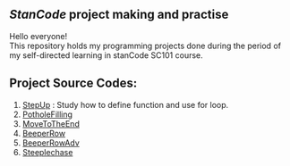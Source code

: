 ## *StanCode* project making and practise 
 Hello everyone!\
 This repository holds my programming projects done during the period of my self-directed learning in stanCode SC101 course.


## Project Source Codes: 
1. [StepUp](https://github.com/Mario-Chen-2007/Python-/blob/main/SC001_lecture01/StepUp.py)
   : Study how to define function and use for loop. 
3. [PotholeFilling](https://github.com/Mario-Chen-2007/Python-/blob/main/SC001_lecture01/PotholeFilling.py)
4. [MoveToTheEnd](https://github.com/Mario-Chen-2007/Python-/blob/main/SC001_lecture01/MoveToTheEnd.py)
5. [BeeperRow](https://github.com/Mario-Chen-2007/Python-/blob/main/SC001_lecture02/BeeperRow.py)
6. [BeeperRowAdv](https://github.com/Mario-Chen-2007/Python-/blob/main/SC001_lecture02/BeeperRowAdv.py)
7. [Steeplechase](https://github.com/Mario-Chen-2007/Python-/blob/main/SC001_lecture02/Steeplechase.py)
